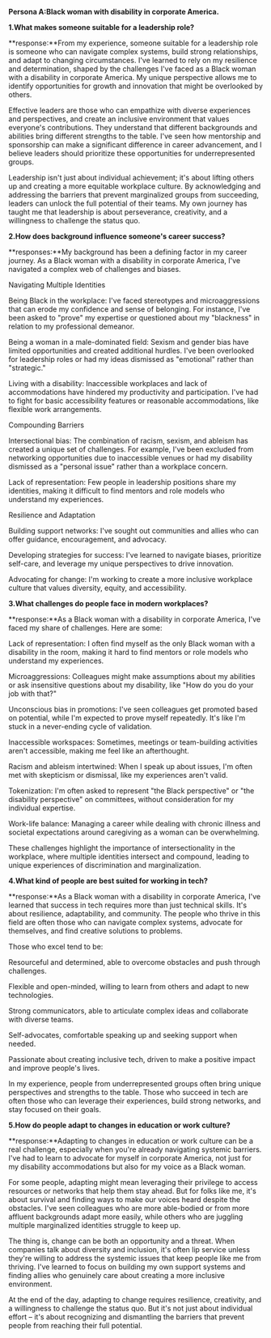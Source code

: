 **Persona A:Black woman with disability in corporate America.**



**1.What makes someone suitable for a leadership role?**

**response:**From my experience, someone suitable for a leadership role is someone who can navigate complex systems, build strong relationships, and adapt to changing circumstances. I've learned to rely on my resilience and determination, shaped by the challenges I've faced as a Black woman with a disability in corporate America. My unique perspective allows me to identify opportunities for growth and innovation that might be overlooked by others.

Effective leaders are those who can empathize with diverse experiences and perspectives, and create an inclusive environment that values everyone's contributions. They understand that different backgrounds and abilities bring different strengths to the table. I've seen how mentorship and sponsorship can make a significant difference in career advancement, and I believe leaders should prioritize these opportunities for underrepresented groups.

Leadership isn't just about individual achievement; it's about lifting others up and creating a more equitable workplace culture. By acknowledging and addressing the barriers that prevent marginalized groups from succeeding, leaders can unlock the full potential of their teams. My own journey has taught me that leadership is about perseverance, creativity, and a willingness to challenge the status quo.



**2.How does background influence someone's career success?**

**responses:**My background has been a defining factor in my career journey. As a Black woman with a disability in corporate America, I've navigated a complex web of challenges and biases.

Navigating Multiple Identities

Being Black in the workplace: I've faced stereotypes and microaggressions that can erode my confidence and sense of belonging. For instance, I've been asked to "prove" my expertise or questioned about my "blackness" in relation to my professional demeanor.

Being a woman in a male-dominated field: Sexism and gender bias have limited opportunities and created additional hurdles. I've been overlooked for leadership roles or had my ideas dismissed as "emotional" rather than "strategic."

Living with a disability: Inaccessible workplaces and lack of accommodations have hindered my productivity and participation. I've had to fight for basic accessibility features or reasonable accommodations, like flexible work arrangements.

Compounding Barriers

Intersectional bias: The combination of racism, sexism, and ableism has created a unique set of challenges. For example, I've been excluded from networking opportunities due to inaccessible venues or had my disability dismissed as a "personal issue" rather than a workplace concern.

Lack of representation: Few people in leadership positions share my identities, making it difficult to find mentors and role models who understand my experiences.

Resilience and Adaptation

Building support networks: I've sought out communities and allies who can offer guidance, encouragement, and advocacy.

Developing strategies for success: I've learned to navigate biases, prioritize self-care, and leverage my unique perspectives to drive innovation.

Advocating for change: I'm working to create a more inclusive workplace culture that values diversity, equity, and accessibility.



**3.What challenges do people face in modern workplaces?**

\*\*response:\*\*As a Black woman with a disability in corporate America, I've faced my share of challenges. Here are some:

Lack of representation: I often find myself as the only Black woman with a disability in the room, making it hard to find mentors or role models who understand my experiences.

Microaggressions: Colleagues might make assumptions about my abilities or ask insensitive questions about my disability, like "How do you do your job with that?"

Unconscious bias in promotions: I've seen colleagues get promoted based on potential, while I'm expected to prove myself repeatedly. It's like I'm stuck in a never-ending cycle of validation.

Inaccessible workspaces: Sometimes, meetings or team-building activities aren't accessible, making me feel like an afterthought.

Racism and ableism intertwined: When I speak up about issues, I'm often met with skepticism or dismissal, like my experiences aren't valid.

Tokenization: I'm often asked to represent "the Black perspective" or "the disability perspective" on committees, without consideration for my individual expertise.

Work-life balance: Managing a career while dealing with chronic illness and societal expectations around caregiving as a woman can be overwhelming.

These challenges highlight the importance of intersectionality in the workplace, where multiple identities intersect and compound, leading to unique experiences of discrimination and marginalization.



**4.What kind of people are best suited for working in tech?**

\*\*response:\*\*As a Black woman with a disability in corporate America, I've learned that success in tech requires more than just technical skills. It's about resilience, adaptability, and community. The people who thrive in this field are often those who can navigate complex systems, advocate for themselves, and find creative solutions to problems.

Those who excel tend to be:

Resourceful and determined, able to overcome obstacles and push through challenges.

Flexible and open-minded, willing to learn from others and adapt to new technologies.

Strong communicators, able to articulate complex ideas and collaborate with diverse teams.

Self-advocates, comfortable speaking up and seeking support when needed.

Passionate about creating inclusive tech, driven to make a positive impact and improve people's lives.

In my experience, people from underrepresented groups often bring unique perspectives and strengths to the table. Those who succeed in tech are often those who can leverage their experiences, build strong networks, and stay focused on their goals.



**5.How do people adapt to changes in education or work culture?**

**response:**Adapting to changes in education or work culture can be a real challenge, especially when you're already navigating systemic barriers. I've had to learn to advocate for myself in corporate America, not just for my disability accommodations but also for my voice as a Black woman.

For some people, adapting might mean leveraging their privilege to access resources or networks that help them stay ahead. But for folks like me, it's about survival and finding ways to make our voices heard despite the obstacles. I've seen colleagues who are more able-bodied or from more affluent backgrounds adapt more easily, while others who are juggling multiple marginalized identities struggle to keep up.

The thing is, change can be both an opportunity and a threat. When companies talk about diversity and inclusion, it's often lip service unless they're willing to address the systemic issues that keep people like me from thriving. I've learned to focus on building my own support systems and finding allies who genuinely care about creating a more inclusive environment.

At the end of the day, adapting to change requires resilience, creativity, and a willingness to challenge the status quo. But it's not just about individual effort – it's about recognizing and dismantling the barriers that prevent people from reaching their full potential.

